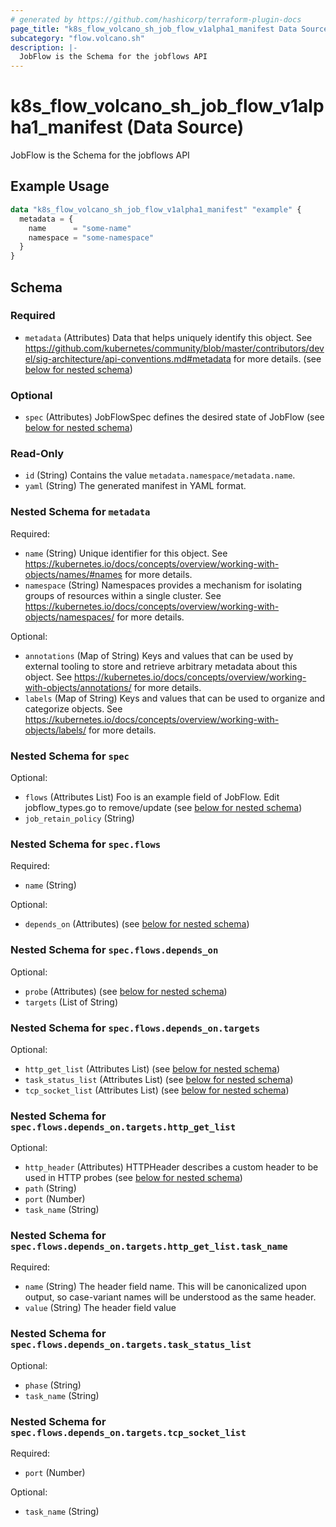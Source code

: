 ```yaml
---
# generated by https://github.com/hashicorp/terraform-plugin-docs
page_title: "k8s_flow_volcano_sh_job_flow_v1alpha1_manifest Data Source - terraform-provider-k8s"
subcategory: "flow.volcano.sh"
description: |-
  JobFlow is the Schema for the jobflows API
---
```


# k8s_flow_volcano_sh_job_flow_v1alpha1_manifest (Data Source)

JobFlow is the Schema for the jobflows API

## Example Usage

```terraform
data "k8s_flow_volcano_sh_job_flow_v1alpha1_manifest" "example" {
  metadata = {
    name      = "some-name"
    namespace = "some-namespace"
  }
}
```

<!-- schema generated by tfplugindocs -->
## Schema

### Required

- `metadata` (Attributes) Data that helps uniquely identify this object. See https://github.com/kubernetes/community/blob/master/contributors/devel/sig-architecture/api-conventions.md#metadata for more details. (see [below for nested schema](#nestedatt--metadata))

### Optional

- `spec` (Attributes) JobFlowSpec defines the desired state of JobFlow (see [below for nested schema](#nestedatt--spec))

### Read-Only

- `id` (String) Contains the value `metadata.namespace/metadata.name`.
- `yaml` (String) The generated manifest in YAML format.

<a id="nestedatt--metadata"></a>
### Nested Schema for `metadata`

Required:

- `name` (String) Unique identifier for this object. See https://kubernetes.io/docs/concepts/overview/working-with-objects/names/#names for more details.
- `namespace` (String) Namespaces provides a mechanism for isolating groups of resources within a single cluster. See https://kubernetes.io/docs/concepts/overview/working-with-objects/namespaces/ for more details.

Optional:

- `annotations` (Map of String) Keys and values that can be used by external tooling to store and retrieve arbitrary metadata about this object. See https://kubernetes.io/docs/concepts/overview/working-with-objects/annotations/ for more details.
- `labels` (Map of String) Keys and values that can be used to organize and categorize objects. See https://kubernetes.io/docs/concepts/overview/working-with-objects/labels/ for more details.


<a id="nestedatt--spec"></a>
### Nested Schema for `spec`

Optional:

- `flows` (Attributes List) Foo is an example field of JobFlow. Edit jobflow_types.go to remove/update (see [below for nested schema](#nestedatt--spec--flows))
- `job_retain_policy` (String)

<a id="nestedatt--spec--flows"></a>
### Nested Schema for `spec.flows`

Required:

- `name` (String)

Optional:

- `depends_on` (Attributes) (see [below for nested schema](#nestedatt--spec--flows--depends_on))

<a id="nestedatt--spec--flows--depends_on"></a>
### Nested Schema for `spec.flows.depends_on`

Optional:

- `probe` (Attributes) (see [below for nested schema](#nestedatt--spec--flows--depends_on--probe))
- `targets` (List of String)

<a id="nestedatt--spec--flows--depends_on--probe"></a>
### Nested Schema for `spec.flows.depends_on.targets`

Optional:

- `http_get_list` (Attributes List) (see [below for nested schema](#nestedatt--spec--flows--depends_on--targets--http_get_list))
- `task_status_list` (Attributes List) (see [below for nested schema](#nestedatt--spec--flows--depends_on--targets--task_status_list))
- `tcp_socket_list` (Attributes List) (see [below for nested schema](#nestedatt--spec--flows--depends_on--targets--tcp_socket_list))

<a id="nestedatt--spec--flows--depends_on--targets--http_get_list"></a>
### Nested Schema for `spec.flows.depends_on.targets.http_get_list`

Optional:

- `http_header` (Attributes) HTTPHeader describes a custom header to be used in HTTP probes (see [below for nested schema](#nestedatt--spec--flows--depends_on--targets--http_get_list--http_header))
- `path` (String)
- `port` (Number)
- `task_name` (String)

<a id="nestedatt--spec--flows--depends_on--targets--http_get_list--http_header"></a>
### Nested Schema for `spec.flows.depends_on.targets.http_get_list.task_name`

Required:

- `name` (String) The header field name. This will be canonicalized upon output, so case-variant names will be understood as the same header.
- `value` (String) The header field value



<a id="nestedatt--spec--flows--depends_on--targets--task_status_list"></a>
### Nested Schema for `spec.flows.depends_on.targets.task_status_list`

Optional:

- `phase` (String)
- `task_name` (String)


<a id="nestedatt--spec--flows--depends_on--targets--tcp_socket_list"></a>
### Nested Schema for `spec.flows.depends_on.targets.tcp_socket_list`

Required:

- `port` (Number)

Optional:

- `task_name` (String)
